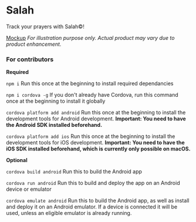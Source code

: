 # Salah

Track your prayers with Salah©!

[Mockup](https://media.discordapp.net/attachments/787102126606123038/791381788299362344/132143972_398462931468762_7390489076958054486_n.png?width=679&height=701)
_For illustration purpose only. Actual product may vary due to product enhancement._

### For contributors

**Required**

`npm i`
Run this once at the beginning to install required dependancies

`npm i cordova -g`
If you don't already have Cordova, run this command once at the beginning to install it globally

`cordova platform add android`
Run this once at the beginning to install the development tools for Android
development. **Important: You need to have the Android SDK installed beforehand.**

`cordova platform add ios`
Run this once at the beginning to install the development tools for iOS
development. **Important: You need to have the iOS SDK installed beforehand, which is currently only possible on macOS.**

**Optional**

`cordova build android`
Run this to build the Android app

`cordova run android`
Run this to build and deploy the app on an Android device or emulator

`cordova emulate android`
Run this to build the Android app, as well as install and deploy it on an Android emulator. If a device is connected it will be used, unless an eligible emulator is already running.
